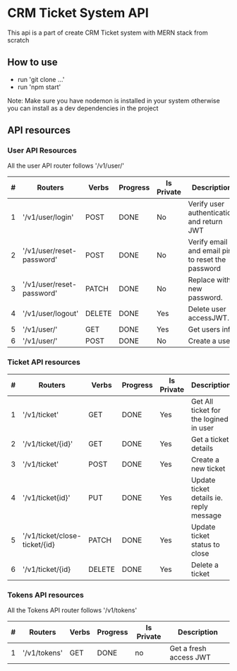 # CRM Ticket System API

This api is a part of create CRM Ticket system with MERN stack from scratch

## How to use

- run 'git clone ...'
- run 'npm start'

Note: Make sure you have nodemon is installed in your system otherwise you can install as a dev dependencies in the project

## API resources

### User API Resources

All the user API router follows '/v1/user/'

| #     | Routers                          | Verbs  | Progress | Is Private | Description                                      |
| ----- | -------------------------------- | ------ | -------- | ---------- | ------------------------------------------------ |
| 1     | '/v1/user/login'                 | POST   | DONE     | No         | Verify user authentication and return JWT        |
| 2     | '/v1/user/reset-password'        | POST   | DONE     | No         | Verify email and email pin to reset the password |
| 3     | '/v1/user/reset-password'        | PATCH  | DONE     | No         | Replace with new password.                       |
| 4     | '/v1/user/logout'                | DELETE | DONE     | Yes        | Delete user accessJWT.                           |
| 5     | '/v1/user/'                      | GET    | DONE     | Yes        | Get users info                                   |
| 6     | '/v1/user/'                      | POST   | DONE     | No         | Create a user                                    |

### Ticket API resources

| #     | Routers                          | Verbs | Progress | Is Private | Description                                       |
| ----- | -------------------------------- | ------ | -------- | ---------- | ------------------------------------------------ |
| 1     | '/v1/ticket'                     | GET    | DONE     |Yes         | Get All ticket for the logined in user           |
| 2     | '/v1/ticket/{id}'                | GET    | DONE     |Yes         | Get a ticket details                             |
| 3     | '/v1/ticket'                     | POST   | DONE     |Yes         | Create a new ticket                              |
| 4     | '/v1/ticket{id}'                 | PUT    | DONE     |Yes         | Update ticket details ie. reply message          |
| 5     | '/v1/ticket/close-ticket/{id}    | PATCH  | DONE     |Yes         | Update ticket status to close                    |
| 6     | '/v1/ticket/{id}                 | DELETE | DONE     |Yes         | Delete a ticket                                  |

### Tokens API resources

All the Tokens API router follows '/v1/tokens'

| #     | Routers                          | Verbs | Progress | Is Private | Description                                      |
| ----- | -------------------------------- | ----- | -------- | ---------- | ------------------------------------------------ |
| 1     | '/v1/tokens'                     | GET   | DONE     |no          | Get a fresh access JWT                           |